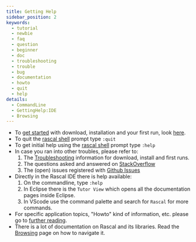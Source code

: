 ```yaml
---
title: Getting Help
sidebar_position: 2
keywords:
  - tutorial
  - newbie
  - faq
  - question
  - beginner
  - doc
  - troubleshooting
  - trouble
  - bug
  - documentation
  - howto
  - quit
  - help
details:
  - CommandLine
  - GettingHelp:IDE
  - Browsing
---
```


* To [get started](../../../../../../../../../../GettingStarted/index.md) with download, installation and your first run, look [here](../../../../../../../../../../GettingStarted/index.md).
* To quit the [rascal shell](../../../../../../../../../../RascalShell/index.md) prompt type `:quit`
* To get initial help using the [rascal shell](../../../../../../../../../../RascalShell/index.md) prompt type `:help` 
* In case you ran into other troubles, please refer to:
   1. The [Troubleshooting](../../../../../../../../../../GettingStarted/Troubleshooting/index.md) information for download, install and first runs.
   2. The questions asked and answered on [StackOverflow](http://stackoverflow.com/questions/tagged/rascal)
   3. The (open) issues registered with [Github Issues](http://github.com/usethesource/rascal/issues)
* Directly in the Rascal IDE there is help available:
   1. On the commandline, type `:help`
   2. In Eclipse there is the `Tutor View` which opens all the documentation pages inside Eclipse.
   3. In VScode use the command palette and search for `Rascal` for more commands.
* For specific application topics, "Howto" kind of information, etc. please go to [further reading](../../../../../../../../../../GettingHelp/FurtherReading/index.md).
* There is a lot of documentation on Rascal and its libraries. Read the [Browsing](../../../../../../../../../../GettingHelp/Browsing/index.md) page on how to navigate it.


